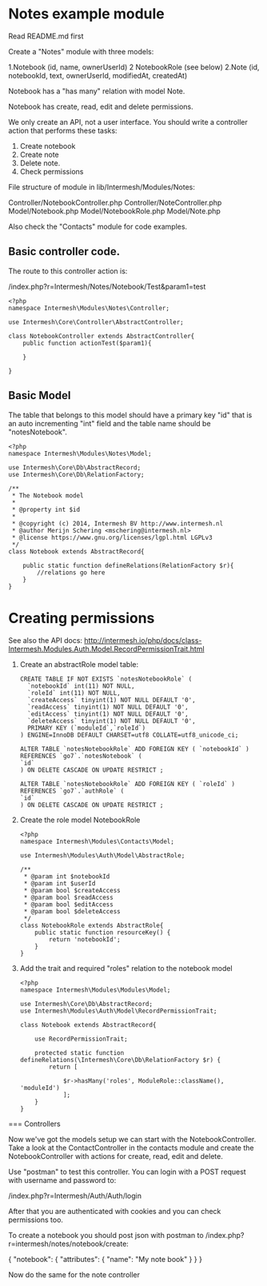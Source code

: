 Notes example module
====================

Read README.md first

Create a "Notes" module with three models:

1.Notebook (id, name, ownerUserId)
2 NotebookRole (see below)
2.Note (id, notebookId, text, ownerUserId, modifiedAt, createdAt)

Notebook has a "has many" relation with model Note.

Notebook has create, read, edit and delete permissions.

We only create an API, not a user interface. You should write a controller action that performs these tasks:

1. Create notebook
2. Create note
3. Delete note.
4. Check permissions


File structure of module in lib/Intermesh/Modules/Notes:

Controller/NotebookController.php
Controller/NoteController.php
Model/Notebook.php
Model/NotebookRole.php
Model/Note.php

Also check the "Contacts" module for code examples.


## Basic controller code. 

The route to this controller action is:

/index.php?r=Intermesh/Notes/Notebook/Test&param1=test

`````````````````````````````````````````````````````````
<?php
namespace Intermesh\Modules\Notes\Controller;

use Intermesh\Core\Controller\AbstractController;

class NotebookController extends AbstractController{
	public function actionTest($param1){

	}
	
}
``````````````````````````````````````````````````````````


## Basic Model

The table that belongs to this model should have a primary key "id" that is an
auto incrementing "int" field and the table name should be "notesNotebook".

``````````````````````````````````````````````````````````````````````````````
<?php
namespace Intermesh\Modules\Notes\Model;

use Intermesh\Core\Db\AbstractRecord;
use Intermesh\Core\Db\RelationFactory;

/**
 * The Notebook model
 *
 * @property int $id
 *
 * @copyright (c) 2014, Intermesh BV http://www.intermesh.nl
 * @author Merijn Schering <mschering@intermesh.nl>
 * @license https://www.gnu.org/licenses/lgpl.html LGPLv3
 */
class Notebook extends AbstractRecord{	
	
	public static function defineRelations(RelationFactory $r){
		//relations go here
	}
}
``````````````````````````````````````````````````````````````````````````````




Creating permissions
====================

See also the API docs: http://intermesh.io/php/docs/class-Intermesh.Modules.Auth.Model.RecordPermissionTrait.html


1. Create an abstractRole model table:

	``````````````````````````````````````````````````````````````````````````````````````````````````
	CREATE TABLE IF NOT EXISTS `notesNotebookRole` (
	  `notebookId` int(11) NOT NULL,
	  `roleId` int(11) NOT NULL,	  
	  `createAccess` tinyint(1) NOT NULL DEFAULT '0',
      `readAccess` tinyint(1) NOT NULL DEFAULT '0',
      `editAccess` tinyint(1) NOT NULL DEFAULT '0',
      `deleteAccess` tinyint(1) NOT NULL DEFAULT '0',
	  PRIMARY KEY (`moduleId`,`roleId`)
	) ENGINE=InnoDB DEFAULT CHARSET=utf8 COLLATE=utf8_unicode_ci;

	ALTER TABLE `notesNotebookRole` ADD FOREIGN KEY ( `notebookId` ) REFERENCES `go7`.`notesNotebook` (
	`id`
	) ON DELETE CASCADE ON UPDATE RESTRICT ;

	ALTER TABLE `notesNotebookRole` ADD FOREIGN KEY ( `roleId` ) REFERENCES `go7`.`authRole` (
	`id`
	) ON DELETE CASCADE ON UPDATE RESTRICT ;

	``````````````````````````````````````````````````````````````````````````````````````````````````

2.  Create the role model NotebookRole

	````````````````````````````````````````````````````
	<?php
	namespace Intermesh\Modules\Contacts\Model;

	use Intermesh\Modules\Auth\Model\AbstractRole;

	/**
	 * @param int $notebookId
	 * @param int $userId
	 * @param bool $createAccess
	 * @param bool $readAccess
	 * @param bool $editAccess
	 * @param bool $deleteAccess
	 */
	class NotebookRole extends AbstractRole{	
		public static function resourceKey() {
			return 'notebookId';
		}	
	}
	`````````````````````````````````````````````````````


2. Add the trait and required "roles" relation to the notebook model

	``````````````````````````````````````````````````````````````````````````````````````````````````
	<?php
	namespace Intermesh\Modules\Modules\Model;

	use Intermesh\Core\Db\AbstractRecord;
	use Intermesh\Modules\Auth\Model\RecordPermissionTrait;

	class Notebook extends AbstractRecord{
	
		use RecordPermissionTrait;
	
		protected static function defineRelations(\Intermesh\Core\Db\RelationFactory $r) {
			return [

				$r->hasMany('roles', ModuleRole::className(), 'moduleId')
				];
		}
	}
	``````````````````````````````````````````````````````````````````````````````````````````````````


=== Controllers

Now we've got the models setup we can start with the NotebookController. Take a look at the ContactController in the contacts module and create the 
NotebookController with actions for create, read, edit and delete.

Use "postman" to test this controller. You can login with a POST request with username and password to:

/index.php?r=Intermesh/Auth/Auth/login

After that you are authenticated with cookies and you can check permissions too.

To create a notebook you should post json with postman to /index.php?r=intermesh/notes/notebook/create:

{
  "notebook": {
    "attributes": {
    	"name": "My note book"
    }
  }
}

Now do the same for the note controller
